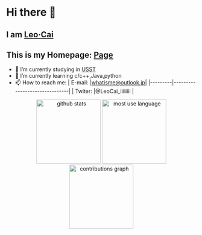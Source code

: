 # Hi there 👋
## I am [Leo·Cai](https://github.com/what-is-me)
## This is my Homepage: [Page](https://what-is-me.github.io/)
<!--
**what-is-me/what-is-me** is a ✨ _special_ ✨ repository because its `README.md` (this file) appears on your GitHub profile.

Here are some ideas to get you started:
-->
- 🔭 I’m currently studying in [USST](https://www.usst.edu.cn/)
- 🌱 I’m currently learning c/c++,Java,python
- 📫 How to reach me: 
  | E-mail: |whatisme@outlook.jp|
  |---------|-------------------------------|
  | Twiter: |@LeoCai_iiiiiiii               |
<!--
- 👯 I’m looking to collaborate on ...
- 🤔 I’m looking for help with ...
- 💬 Ask me about ...
- 📫 How to reach me: ...
- 😄 Pronouns: ...
- ⚡ Fun fact: ...
-->
<div align="center">
<img height="170px" src="https://github-readme-stats.vercel.app/api?username=what-is-me&show_icons=true&theme=gruvbox" alt="github stats"/>
<img height="170px" src="https://github-readme-stats.vercel.app/api/top-langs/?username=what-is-me&layout=donut&langs_count=5&theme=gruvbox" alt="most use language"/>
<img height="170px" src="https://github-readme-activity-graph.vercel.app/graph?username=what-is-me&theme=gruvbox" alt="contributions graph"/>
</div>
